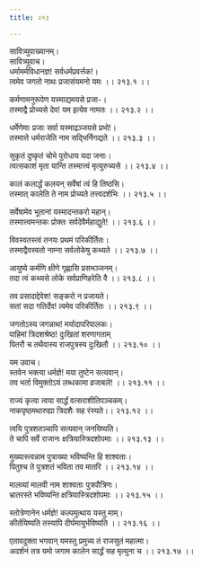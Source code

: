 ```yaml
---
title: २१३

---
```

सावित्र्युपाख्यानम्।  
सावित्र्युवाच।  
धर्मामर्मविधानज्ञ! सर्वधर्मप्रवर्त्तक!।  
त्वमेव जगतो नाथः प्रजासंयमनो यमः ।। २१३.१ ।।  
  
कर्मणामनुरूपेण यस्माद्यमयसे प्रजा-।  
तस्माद्वै प्रोच्यसे देव! यम इत्येव नामतः ।। २१३.२ ।।  
  
धर्मेणेमाः प्रजाः सर्वा यस्माद्रञ्जयसे प्रभो!।  
तस्मात्ते धर्मराजेति नाम सद्भिर्निगद्यते ।। २१३.३ ।।  
  
सुकृतं दुष्कृतं चोभे पुरोधाय यदा जनाः।  
त्वत्सकाशं मृता यान्ति तस्मात्त्वं मृत्युरुच्यसे ।। २१३.४ ।।  
  
कालं कलार्द्धं कलयन् सर्वेषां त्वं हि तिष्ठसि।  
तस्मात् कालेति ते नाम प्रोच्यते तत्त्वदर्शभिः ।। २१३.५ ।।  
  
सर्वेषामेव भूतानां यस्मादन्तकरो महान्।  
तस्मात्त्वमन्तकः प्रोक्तः सर्वदेवैर्महाद्युते! ।। २१३.६ ।।  
  
विवस्वतस्त्वं तनयः प्रथमं परिकीर्तितः।  
तस्माद्वैवस्वतो नाम्ना सर्वलोकेषु कथ्यते ।। २१३.७ ।।  
  
आयुष्ये कर्मणि क्षीणे गृह्णासि प्रसभञ्जनम्।  
तदा त्वं कथ्यसे लोके सर्वप्राणिहरेति वै ।। २१३.८ ।।  
  
तव प्रसादाद्देवेश! सङ्करो न प्रजायते।  
सतां सदा गतिर्देव! त्वमेव परिकीर्तितः ।। २१३.९ ।।  
  
जगतोऽस्य जगन्नाथ! मर्यादापरिपालकः।  
पाहिमां त्रिदशश्रेष्ठ! दुःखितां शरणागताम्  
पितरौ च तथैवास्य राजपुत्रस्य दुःखितौ ।। २१३.१० ।।  
  
यम उवाच।  
स्तवेन भक्त्या धर्मज्ञे! मया तुष्टेन सत्यवान्।  
तव भर्ता विमुक्तोऽयं लब्धकामा व्रजाबले! ।। २१३.११ ।।  
  
राज्यं कृत्वा त्वया सार्द्धं वत्सराशीतिपञ्चकम्।  
नाकपृष्ठमथारुह्या त्रिदशैः सह रंस्यते।। २१३.१२ ।।  
  
त्वयि पुत्रशतञ्चापि सत्यवान् जनयिष्यति।  
ते चापि सर्वे राजानः क्षत्रियास्त्रिदशोपमाः ।। २१३.१३ ।।  
  
मुख्यास्त्वन्नाम पुत्राख्या भविष्यन्ति हि शाश्वताः।  
पितुश्च ते पुत्रशतं भविता तव मातरि ।। २१३.१४ ।।  
  
मालव्यां मालवी नाम शाश्वताः पुत्रपौत्रिणः।  
भ्रातरस्ते भविष्यन्ति क्षत्रियास्त्रिदशोपमाः ।। २१३.१५ ।।  
  
स्तोत्रेणानेन धर्मज्ञे! कल्पमुत्थाय यस्तु माम्।  
कीर्तयिष्यति तस्यापि दीर्घमायुर्भविष्यति ।। २१३.१६ ।।  
  
एतावदुक्ता भगवान् यमस्तु प्रमुच्य तं राजसुतं महात्मा।  
अदर्शनं तत्र यमो जगाम कालेन सार्द्धं सह मृत्युना च ।। २१३.१७ ।।